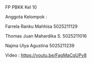 FP PBKK Kel 10

Anggota Kelompok :

Farrela Ranku Mahhisa 5025211129

Thomas Juan Mahardika S. 5025211016

Najma Ulya Agustina 5025211239

Video : https://youtu.be/FagMaCqUPv8
